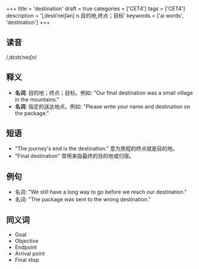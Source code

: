 +++
title = 'destination'
draft = true
categories = ['CET4']
tags = ['CET4']
description = '[ˌdestiˈnei∫ən] n.目的地,终点；目标'
keywords = ['ai words', 'destination']
+++

## 读音
/ˌdɛstɪˈneɪʃn/

## 释义
- **名词**: 目的地；终点；目标。例如: "Our final destination was a small village in the mountains."
- **名词**: 指定的送达地点。例如: "Please write your name and destination on the package."

## 短语
- "The journey's end is the destination." 意为旅程的终点就是目的地。
- "Final destination" 常用来指最终的目的地或归宿。

## 例句
- 名词: "We still have a long way to go before we reach our destination."
- 名词: "The package was sent to the wrong destination."

## 同义词
- Goal
- Objective
- Endpoint
- Arrival point
- Final stop
